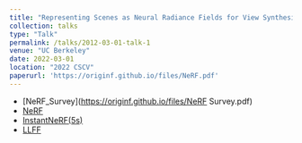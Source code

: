 ```yaml
---
title: "Representing Scenes as Neural Radiance Fields for View Synthesis（NeRF）"
collection: talks
type: "Talk"
permalink: /talks/2012-03-01-talk-1
venue: "UC Berkeley"
date: 2022-03-01
location: "2022 CSCV"
paperurl: 'https://originf.github.io/files/NeRF.pdf'
---
```


- [NeRF_Survey](https://originf.github.io/files/NeRF Survey.pdf)
- [NeRF](https://originf.github.io/files/NeRF.pdf)
- [InstantNeRF(5s)](https://originf.github.io/files/5s_NeRF.pdf)
- [LLFF](https://originf.github.io/files/LLFF.pdf)

